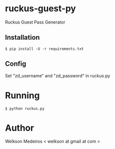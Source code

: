 # ruckus-guest-py
Ruckus Guest Pass Generator


## Installation

```
$ pip install -U -r requirements.txt
```
    
## Config

Set "zd_username" and "zd_password" in ruckus.py

# Running

```
$ python ruckus.py
```
    
# Author

Welkson Medeiros < welkson at gmail at com >